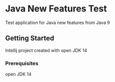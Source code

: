 # Java New Features Test

Test application for Java new features from Java 9

## Getting Started

Intellij project created with open JDK 14

### Prerequisites

open JDK 14